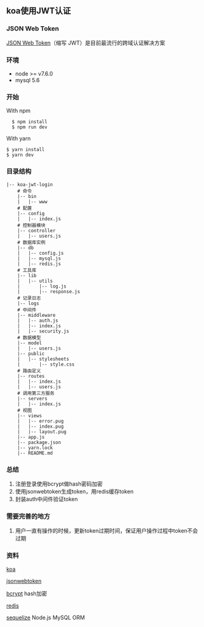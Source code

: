 ## koa使用JWT认证

### JSON Web Token
[JSON Web Token](http://www.ruanyifeng.com/blog/2018/07/json_web_token-tutorial.html)（缩写 JWT）是目前最流行的跨域认证解决方案 

### 环境
* node >= v7.6.0
* mysql 5.6

### 开始
With npm
```
  $ npm install
  $ npm run dev
```
With yarn
```
$ yarn install
$ yarn dev
```

### 目录结构
```
|-- koa-jwt-login
    # 命令
    |-- bin
    |   |-- www
    # 配置
    |-- config
    |   |-- index.js
    # 控制器模块
    |-- controller
    |   |-- users.js
    # 数据库实例
    |-- db  
    |   |-- config.js
    |   |-- mysql.js
    |   |-- redis.js
    # 工具库
    |-- lib
    |   |-- utils
    |       |-- log.js
    |       |-- response.js
    # 记录日志
    |-- logs
    # 中间件
    |-- middleware
    |   |-- auth.js
    |   |-- index.js
    |   |-- security.js
    # 数据模型
    |-- model
    |   |-- users.js
    |-- public
    |   |-- stylesheets
    |       |-- style.css
    # 路由定义
    |-- routes
    |   |-- index.js
    |   |-- users.js
    # 调用第三方服务
    |-- servers
    |   |-- index.js
    # 视图
    |-- views
    |   |-- error.pug
    |   |-- index.pug
    |   |-- layout.pug
    |-- app.js
    |-- package.json
    |-- yarn.lock    
    |-- README.md
```

### 总结
1. 注册登录使用bcrypt做hash密码加密
2. 使用jsonwebtoken生成token，用redis缓存token
3. 封装auth中间件验证token

### 需要完善的地方
1. 用户一直有操作的时候，更新token过期时间，保证用户操作过程中token不会过期

### 资料
[koa](https://koa.bootcss.com/)

[jsonwebtoken](https://www.npmjs.com/package/jsonwebtoken)

[bcrypt](https://www.npmjs.com/package/bcrypt) hash加密

[redis](https://www.npmjs.com/package/redis)

[sequelize](https://itbilu.com/nodejs/npm/VkYIaRPz-.html#induction) Node.js MySQL ORM